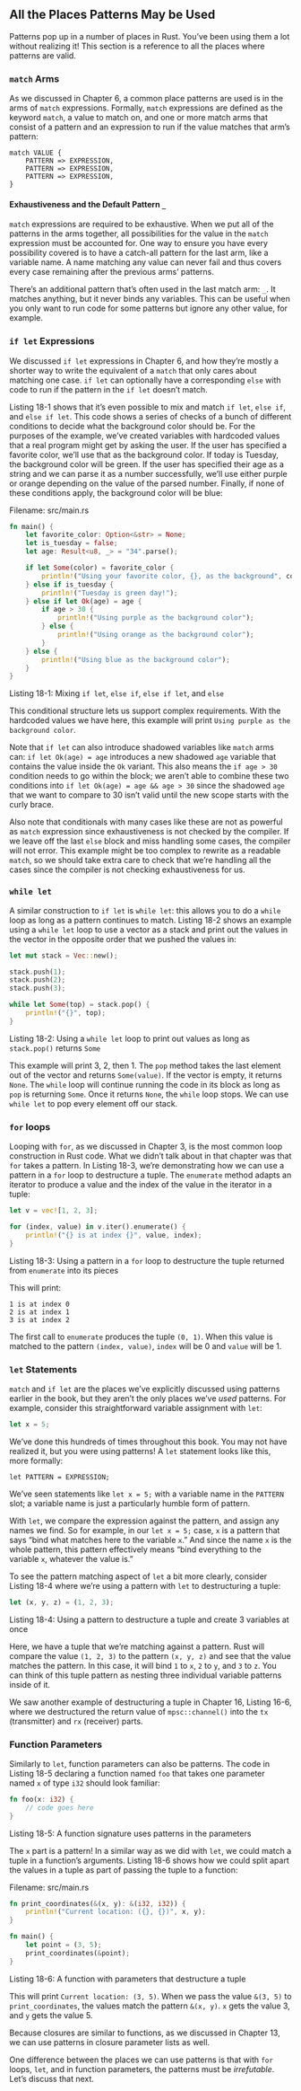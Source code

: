 ## All the Places Patterns May be Used

Patterns pop up in a number of places in Rust. You’ve been using them a lot
without realizing it! This section is a reference to all the places where
patterns are valid.

### `match` Arms

As we discussed in Chapter 6, a common place patterns are used is in the arms
of `match` expressions. Formally, `match` expressions are defined as the
keyword `match`, a value to match on, and one or more match arms that consist
of a pattern and an expression to run if the value matches that arm’s pattern:

```text
match VALUE {
    PATTERN => EXPRESSION,
    PATTERN => EXPRESSION,
    PATTERN => EXPRESSION,
}
```

#### Exhaustiveness and the Default Pattern `_`

`match` expressions are required to be exhaustive. When we put all of the
patterns in the arms together, all possibilities for the value in the `match`
expression must be accounted for. One way to ensure you have every possibility
covered is to have a catch-all pattern for the last arm, like a variable name.
A name matching any value can never fail and thus covers every case remaining
after the previous arms’ patterns.

There’s an additional pattern that’s often used in the last match arm: `_`. It
matches anything, but it never binds any variables. This can be useful when you
only want to run code for some patterns but ignore any other value, for example.

### `if let` Expressions

We discussed `if let` expressions in Chapter 6, and how they’re mostly a
shorter way to write the equivalent of a `match` that only cares about matching
one case. `if let` can optionally have a corresponding `else` with code to run
if the pattern in the `if let` doesn’t match.

Listing 18-1 shows that it’s even possible to mix and match `if let`, `else
if`, and `else if let`. This code shows a series of checks of a bunch of
different conditions to decide what the background color should be. For the
purposes of the example, we’ve created variables with hardcoded values that a
real program might get by asking the user. If the user has specified a favorite
color, we’ll use that as the background color. If today is Tuesday, the
background color will be green. If the user has specified their age as a string
and we can parse it as a number successfully, we’ll use either purple or orange
depending on the value of the parsed number. Finally, if none of these
conditions apply, the background color will be blue:

<span class="filename">Filename: src/main.rs</span>

```rust
fn main() {
    let favorite_color: Option<&str> = None;
    let is_tuesday = false;
    let age: Result<u8, _> = "34".parse();

    if let Some(color) = favorite_color {
        println!("Using your favorite color, {}, as the background", color);
    } else if is_tuesday {
        println!("Tuesday is green day!");
    } else if let Ok(age) = age {
        if age > 30 {
            println!("Using purple as the background color");
        } else {
            println!("Using orange as the background color");
        }
    } else {
        println!("Using blue as the background color");
    }
}
```

<span class="caption">Listing 18-1: Mixing `if let`, `else if`, `else if let`,
and `else`</span>

This conditional structure lets us support complex requirements. With the
hardcoded values we have here, this example will print `Using purple as the
background color`.

Note that `if let` can also introduce shadowed variables like `match` arms can:
`if let Ok(age) = age` introduces a new shadowed `age` variable that contains
the value inside the `Ok` variant. This also means the `if age > 30` condition
needs to go within the block; we aren’t able to combine these two conditions
into `if let Ok(age) = age && age > 30` since the shadowed `age` that we want
to compare to 30 isn’t valid until the new scope starts with the curly brace.

Also note that conditionals with many cases like these are not as powerful as
`match` expression since exhaustiveness is not checked by the compiler. If we
leave off the last `else` block and miss handling some cases, the compiler will
not error. This example might be too complex to rewrite as a readable `match`,
so we should take extra care to check that we’re handling all the cases since
the compiler is not checking exhaustiveness for us.

### `while let`

A similar construction to `if let` is `while let`: this allows you to do a
`while` loop as long as a pattern continues to match. Listing 18-2 shows an
example using a `while let` loop to use a vector as a stack and print out the
values in the vector in the opposite order that we pushed the values in:

```rust
let mut stack = Vec::new();

stack.push(1);
stack.push(2);
stack.push(3);

while let Some(top) = stack.pop() {
    println!("{}", top);
}
```

<span class="caption">Listing 18-2: Using a `while let` loop to print out values
as long as `stack.pop()` returns `Some`</span>

This example will print 3, 2, then 1. The `pop` method takes the last element
out of the vector and returns `Some(value)`. If the vector is empty, it returns
`None`. The `while` loop will continue running the code in its block as long as
`pop` is returning `Some`. Once it returns `None`, the `while` loop stops. We
can use `while let` to pop every element off our stack.

### `for` loops

Looping with `for`, as we discussed in Chapter 3, is the most common loop
construction in Rust code. What we didn’t talk about in that chapter was that
`for` takes a pattern. In Listing 18-3, we’re demonstrating how we can use a
pattern in a `for` loop to destructure a tuple. The `enumerate` method adapts
an iterator to produce a value and the index of the value in the iterator in a
tuple:

```rust
let v = vec![1, 2, 3];

for (index, value) in v.iter().enumerate() {
    println!("{} is at index {}", value, index);
}
```

<span class="caption">Listing 18-3: Using a pattern in a `for` loop to
destructure the tuple returned from `enumerate` into its pieces</span>

This will print:

```text
1 is at index 0
2 is at index 1
3 is at index 2
```

The first call to `enumerate` produces the tuple `(0, 1)`. When this value is
matched to the pattern `(index, value)`, `index` will be 0 and `value` will
be 1.

### `let` Statements

`match` and `if let` are the places we’ve explicitly discussed using patterns
earlier in the book, but they aren’t the only places we’ve *used* patterns. For
example, consider this straightforward variable assignment with `let`:

```rust
let x = 5;
```

We’ve done this hundreds of times throughout this book. You may not have
realized it, but you were using patterns! A `let` statement looks like this,
more formally:

```text
let PATTERN = EXPRESSION;
```

We’ve seen statements like `let x = 5;` with a variable name in the `PATTERN`
slot; a variable name is just a particularly humble form of pattern.

With `let`, we compare the expression against the pattern, and assign any names
we find. So for example, in our `let x = 5;` case, `x` is a pattern that says
“bind what matches here to the variable `x`.” And since the name `x` is the
whole pattern, this pattern effectively means “bind everything to the variable
`x`, whatever the value is.”

To see the pattern matching aspect of `let` a bit more clearly, consider
Listing 18-4 where we’re using a pattern with `let` to destructuring a tuple:

```rust
let (x, y, z) = (1, 2, 3);
```

<span class="caption">Listing 18-4: Using a pattern to destructure a tuple and
create 3 variables at once</span>

Here, we have a tuple that we’re matching against a pattern. Rust will compare
the value `(1, 2, 3)` to the pattern `(x, y, z)` and see that the value matches
the pattern. In this case, it will bind `1` to `x`, `2` to `y`, and `3` to `z`.
You can think of this tuple pattern as nesting three individual variable
patterns inside of it.

We saw another example of destructuring a tuple in Chapter 16, Listing 16-6,
where we destructured the return value of `mpsc::channel()` into the `tx`
(transmitter) and `rx` (receiver) parts.

### Function Parameters

Similarly to `let`, function parameters can also be patterns. The code in
Listing 18-5 declaring a function named `foo` that takes one parameter named
`x` of type `i32` should look familiar:

```rust
fn foo(x: i32) {
    // code goes here
}
```

<span class="caption">Listing 18-5: A function signature uses patterns in the
parameters</span>

The `x` part is a pattern! In a similar way as we did with `let`, we could
match a tuple in a function’s arguments. Listing 18-6 shows how we could split
apart the values in a tuple as part of passing the tuple to a function:

<span class="filename">Filename: src/main.rs</span>

```rust
fn print_coordinates(&(x, y): &(i32, i32)) {
    println!("Current location: ({}, {})", x, y);
}

fn main() {
    let point = (3, 5);
    print_coordinates(&point);
}
```

<span class="caption">Listing 18-6: A function with parameters that destructure
a tuple</span>

This will print `Current location: (3, 5)`. When we pass the value `&(3, 5)` to
`print_coordinates`, the values match the pattern `&(x, y)`. `x` gets the value
3, and `y` gets the value 5.

Because closures are similar to functions, as we discussed in Chapter 13, we
can use patterns in closure parameter lists as well.

One difference between the places we can use patterns is that with `for` loops,
`let`, and in function parameters, the patterns must be *irrefutable*. Let’s
discuss that next.
